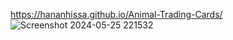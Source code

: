 https://hananhissa.github.io/Animal-Trading-Cards/
![Screenshot 2024-05-25 221532](https://github.com/HananHIssa/Animal-Trading-Cards/assets/120738154/fd7fa64e-b610-4587-ad0b-e1f31246890e)
